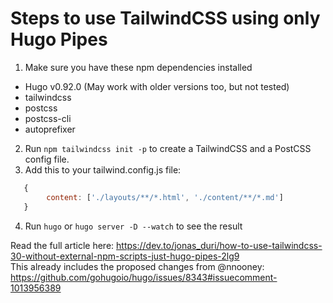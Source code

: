 # Steps to use TailwindCSS using only Hugo Pipes

1. Make sure you have these npm dependencies installed
 * Hugo v0.92.0 (May work with older versions too, but not tested)
 * tailwindcss
 * postcss
 * postcss-cli
 * autoprefixer

2. Run `npm tailwindcss init -p` to create a TailwindCSS and a PostCSS config file.
3. Add this to your tailwind.config.js file:
```javascript
   {
        content: ['./layouts/**/*.html', './content/**/*.md']
   }
```
4. Run `hugo` or `hugo server -D --watch` to see the result

Read the full article here: https://dev.to/jonas_duri/how-to-use-tailwindcss-30-without-external-npm-scripts-just-hugo-pipes-2lg9  
This already includes the proposed changes from @nnooney: https://github.com/gohugoio/hugo/issues/8343#issuecomment-1013956389